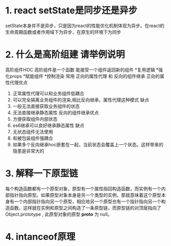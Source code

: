 # 1. react setState是同步还是异步
setState本身并不是异步，只是因为react的性能优化机制体现为异步。在react的生命周期函数或者作用域下为异步，在原生的环境下为同步

# 2. 什么是高阶组建 请举例说明
高阶组件HOC 高阶组件是一个函数 能接受一个组件返回新的组件 
*复用逻辑
*强化props
*赋能组件
*控制渲染
常用 正向的属性代理 和 反向的组件继承
正向的属性代理优点
1. 正常属性代理可以和业务组件低耦合
2. 可以完全隔离业务组件的渲染,相比反向继承，属性代理这种模式
缺点
1.  一般无法直接获取业务组件的状态
2.  无法直接继承静态属性
反向的组件继承优点
1. 方便获取组件内部状态
2. es6继承可以良好继承静态属性
缺点
1. 无状态组件无法使用
2. 和被包装组件强耦合
3. 如果多个反向继承hoc嵌套在一起，当前状态会覆盖上一个状态。这样带来的隐患是非常大的
# 3. 解释一下原型链
每个构造函数都有一个原型对象，原型有一个属性指回构造函数，而实例有一个内部指针指向原型。如果原型对象本身是另一个类型的实例，那就意味着这个原型本身有一个内部指针指向另一个原型，相应地另一个原型也有一个指针指向另一个构造函数。这样就在实例和原型之间构造了一条原型链，而原型链的对顶层指向了 Object.prototype , 此原型对象的原型 __proto__ 为 null。

# 4. intanceof原理